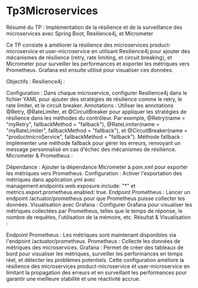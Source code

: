 # Tp3Microservices

Résumé du TP : Implémentation de la résilience et de la surveillance des microservices avec Spring Boot, Resilience4j, et Micrometer

Ce TP consiste à améliorer la résilience des microservices product-microservice et user-microservice en utilisant Resilience4j pour ajouter des mécanismes de résilience (retry, rate limiting, et circuit breaking), et Micrometer pour surveiller les performances et exporter les métriques vers Prometheus. Grafana est ensuite utilisé pour visualiser ces données.

Objectifs :
Resilience4j :

Configuration : Dans chaque microservice, configurer Resilience4j dans le fichier YAML pour ajouter des stratégies de résilience comme le retry, le rate limiter, et le circuit breaker.
Annotations : Utiliser les annotations @Retry, @RateLimiter, et @CircuitBreaker pour appliquer les stratégies de résilience dans les méthodes du contrôleur. Par exemple, @Retry(name = "myRetry", fallbackMethod = "fallback"), @RateLimiter(name = "myRateLimiter", fallbackMethod = "fallback"), et @CircuitBreaker(name = "productmicroService", fallbackMethod = "fallback").
Méthode fallback : Implémenter une méthode fallback pour gérer les erreurs, renvoyant un message personnalisé en cas d'échec des mécanismes de résilience.
Micrometer & Prometheus :

Dépendance : Ajouter la dépendance Micrometer à pom.xml pour exporter les métriques vers Prometheus.
Configuration : Activer l'exportation des métriques dans application.yml avec management.endpoints.web.exposure.include: "*" et metrics.export.prometheus.enabled: true.
Endpoint Prometheus : Lancer un endpoint /actuator/prometheus pour que Prometheus puisse collecter les données.
Visualisation avec Grafana : Configurer Grafana pour visualiser les métriques collectées par Prometheus, telles que le temps de réponse, le nombre de requêtes, l'utilisation de la mémoire, etc.
Résultat & Visualisation :

Endpoint Prometheus : Les métriques sont maintenant disponibles via l'endpoint /actuator/prometheus.
Prometheus : Collecte les données de métriques des microservices.
Grafana : Permet de créer des tableaux de bord pour visualiser les métriques, surveiller les performances en temps réel, et détecter les problèmes potentiels.
Cette configuration améliore la résilience des microservices product-microservice et user-microservice en limitant la propagation des erreurs et en surveillant les performances pour garantir une meilleure stabilité et une réactivité accrue.
